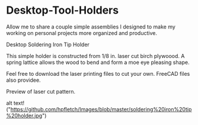 # Desktop-Tool-Holders
Allow me to share a couple simple assemblies I designed to make my working on personal projects more organized and productive. 

Desktop Soldering Iron Tip Holder 

This simple holder is constructed from 1/8 in. laser cut birch plywoood. A spring lattice allows the wood to bend and form a moe eye pleasing shape.

Feel free to download the laser printing files to cut your own. 
FreeCAD files also providee. 

Preview of laser cut pattern.

alt text!("https://github.com/hpfletch/Images/blob/master/soldering%20iron%20tip%20holder.jpg")
